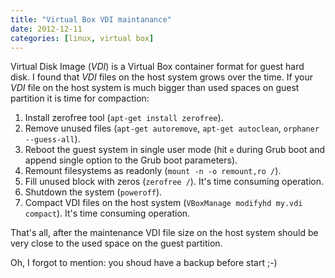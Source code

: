 ```yaml
---
title: "Virtual Box VDI maintanance"
date: 2012-12-11
categories: [linux, virtual box]
---
```


Virtual Disk Image (_VDI_) is a Virtual Box container format for guest hard
disk. I found that _VDI_ files on the host system grows over the time. If your
_VDI_ file on the host system is much bigger than used spaces on guest partition
it is time for compaction:

1. Install zerofree tool (`apt-get install zerofree`).
2. Remove unused files (`apt-get autoremove`, `apt-get autoclean`, `orphaner --guess-all`).
3. Reboot the guest system in single user mode (hit `e` during Grub boot and append single option to the Grub boot parameters).
4. Remount filesystems as readonly (`mount -n -o remount,ro /`).
5. Fill unused block with zeros (`zerofree /`). It's time consuming operation.
6. Shutdown the system (`poweroff`).
7. Compact VDI files on the host system (`VBoxManage modifyhd my.vdi compact`). It's time consuming operation.

That's all, after the maintenance VDI file size on the host system should be
very close to the used space on the guest partition.

Oh, I forgot to mention: you shoud have a backup before start ;-)
